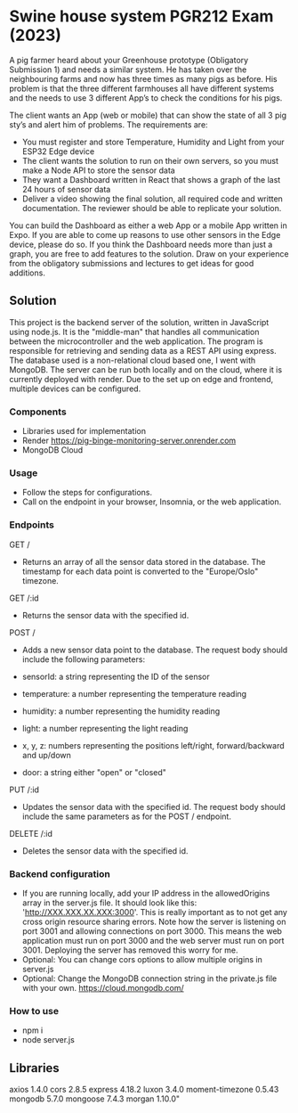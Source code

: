 # Swine house system PGR212 Exam (2023)
A pig farmer heard about your Greenhouse prototype (Obligatory Submission 1) and needs a similar system.
He has taken over the neighbouring farms and now has three times as many pigs as before. His problem is
that the three different farmhouses all have different systems and the needs to use 3 different App’s to check
the conditions for his pigs.

The client wants an App (web or mobile) that can show the state of all 3 pig sty’s and alert him of problems.
The requirements are:
- You must register and store Temperature, Humidity and Light from your ESP32 Edge device
- The client wants the solution to run on their own servers, so you must make a Node API to store the sensor
data
- They want a Dashboard written in React that shows a graph of the last 24 hours of sensor data
- Deliver a video showing the final solution, all required code and written documentation. The reviewer should
be able to replicate your solution.

You can build the Dashboard as either a web App or a mobile App written in Expo. If you are able to come up
reasons to use other sensors in the Edge device, please do so. If you think the Dashboard needs more than
just a graph, you are free to add features to the solution. Draw on your experience from the obligatory
submissions and lectures to get ideas for good additions.

## Solution
This project is the backend server of the solution, written in JavaScript using node.js. It is the "middle-man" that handles all communication between the microcontroller and the web application. The program is responsible for retrieving and sending data as a REST API using express. The database used is a non-relational cloud based one, I went with MongoDB. The server can be run both locally and on the cloud, where it is currently deployed with render. Due to the set up on edge and frontend, multiple devices can be configured. 

### Components
- Libraries used for implementation
- Render https://pig-binge-monitoring-server.onrender.com
- MongoDB Cloud

### Usage
- Follow the steps for configurations.
- Call on the endpoint in your browser, Insomnia, or the web application.

### Endpoints
GET /
- Returns an array of all the sensor data stored in the database. The timestamp for each data point is converted to the "Europe/Oslo" timezone.

GET /:id
- Returns the sensor data with the specified id.

POST /
- Adds a new sensor data point to the database. The request body should include the following parameters:

- sensorId: a string representing the ID of the sensor
- temperature: a number representing the temperature reading
- humidity: a number representing the humidity reading
- light: a number representing the light reading
- x, y, z: numbers representing the positions left/right, forward/backward and up/down
- door: a string either "open" or "closed"

PUT /:id
- Updates the sensor data with the specified id. The request body should include the same parameters as for the POST / endpoint.

DELETE /:id
- Deletes the sensor data with the specified id.

### Backend configuration
- If you are running locally, add your IP address in the allowedOrigins array in the server.js file. It should look like this: 'http://XXX.XXX.XX.XXX:3000'. This is really important as to not get any cross origin resource sharing errors. Note how the server is listening on port 3001 and allowing connections on port 3000. This means the web application must run on port 3000 and the web server must run on port 3001. Deploying the server has removed this worry for me.
- Optional: You can change cors options to allow multiple origins in server.js
- Optional: Change the MongoDB connection string in the private.js file with your own.
https://cloud.mongodb.com/

### How to use
- npm i
- node server.js

## Libraries
axios 1.4.0
cors 2.8.5
express 4.18.2
luxon 3.4.0
moment-timezone 0.5.43
mongodb 5.7.0
mongoose 7.4.3
morgan 1.10.0"